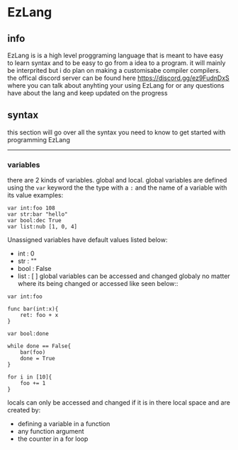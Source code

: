 # EzLang

## info

EzLang is is a high level proggraming language that is meant to have easy to learn syntax and to be easy to go from a idea to a program. it will mainly be interprited but i do plan on making a customisabe compiler compilers.
the offical discord server can be found here https://discord.gg/ez9FudnDxS where you can talk about anyhting your using EzLang for or any questions have about the lang and keep updated on the progress

## syntax 

this section will go over all the syntax you need to know to get started with programming EzLang

---

### variables

there are 2 kinds of variables. global and local. global variables are defined using the `var` keyword the the type with a `:` and the name of a variable with its value
examples:
```
var int:foo 108
var str:bar "hello"
var bool:dec True
var list:nub [1, 0, 4]
```
Unassigned variables have default values listed below:
- int : 0
- str : ""
- bool : False
- list : [ ]
global variables can be accessed and changed globaly no matter where its being changed or accessed like seen below::
```
var int:foo 

func bar(int:x){
    ret: foo + x
}

var bool:done

while done == False{
    bar(foo)
    done = True
}

for i in [10]{
    foo += 1
}
```
locals can only be accessed and changed if it is in there local space and are created by: 
- defining a variable in a function
- any function argument
- the counter in a for loop





